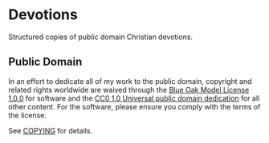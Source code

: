 # Devotions

Structured copies of public domain Christian devotions.

## Public Domain

In an effort to dedicate all of my work to the public domain, copyright and
related rights worldwide are waived through the [Blue Oak Model License
1.0.0](https://blueoakcouncil.org/license/1.0.0) for software and the [CC0 1.0
Universal public domain
dedication](https://creativecommons.org/publicdomain/zero/1.0/) for all other
content. For the software, please ensure you comply with the terms of the
license.

See [COPYING](./COPYING) for details.
